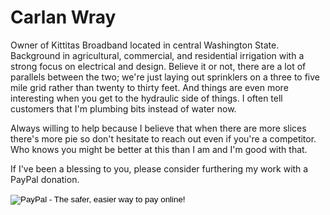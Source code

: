 <!-- TITLE: Carlan Wray -->
<!-- SUBTITLE: WISP Owner and Amateur Field Engineer  -->

# Carlan Wray
Owner of Kittitas Broadband located in central Washington State. Background in agricultural, commercial, and residential irrigation with a strong focus on electrical and design. Believe it or not, there are a lot of parallels between the two; we're just laying out sprinklers on a three to five mile grid rather than twenty to thirty feet. And things are even more interesting when you get to the hydraulic side of things. I often tell customers that I'm plumbing bits instead of water now.

Always willing to help because I believe that when there are more slices there's more pie so don't hesitate to reach out even if you're a competitor. Who knows you might be better at this than I am and I'm good with that.

If I've been a blessing to you, please consider furthering my work with a PayPal donation.

<form action="https://www.paypal.com/cgi-bin/webscr" method="post" target="_top">
<input type="hidden" name="cmd" value="_s-xclick">
<input type="hidden" name="hosted_button_id" value="GVSCJ7JP3X7AG">
<input type="image" src="https://www.paypalobjects.com/en_US/i/btn/btn_donateCC_LG.gif" border="0" name="submit" alt="PayPal - The safer, easier way to pay online!">
<img alt="" border="0" src="https://www.paypalobjects.com/en_US/i/scr/pixel.gif" width="1" height="1">
</form>
